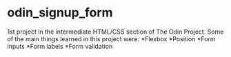 # odin_signup_form
1st project in the intermediate HTML/CSS section of The Odin Project.
Some of the main things learned in this project were:
*Flexbox
*Position
*Form inputs
*Form labels
*Form validation
